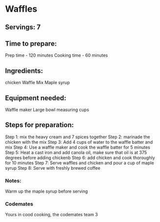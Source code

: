 # Waffles

## Servings: 7

## Time to prepare: 
Prep time - 120 minutes
Cooking time - 60 minutes

## Ingredients:
chicken 
Waffle Mix
Maple syrup

## Equipment needed:
Waffle maker
Large bowl
measuring cups


## Steps for preparation:
Step 1: mix the heavy cream and 7 spices together
Step 2: marinade the chicken with the mix
Step 3: Add 4 cups of water to the waffle batter and mix
Step 4: Use a waffle maker and cook the waffle batter for 5 minutes
Step 5: Heat a cast iron and add canola oil, make sure that oil is at 375 degrees before adding chickenb
Step 6: add chicken and cook thoroughly for 10 minutes
Step 7: Serve waffles and chicken and pour a cup of maple syrup
Step 8: Serve with freshly brewed coffee 



### Notes:

Warm up the maple syrup before serving


### Codemates #
Yours in cood cooking, the codemates team 3
